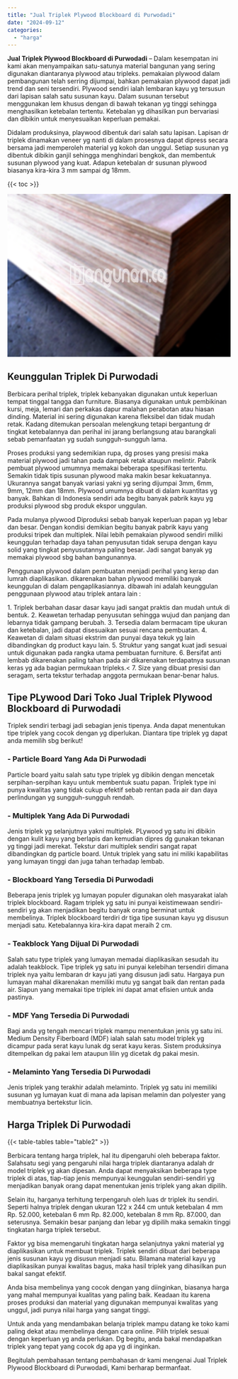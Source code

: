 ```yaml
---
title: "Jual Triplek Plywood Blockboard di Purwodadi"
date: "2024-09-12"
categories: 
  - "harga"
---
```


**Jual Triplek Plywood Blockboard di Purwodadi** – Dalam kesempatan ini kami akan menyampaikan satu-satunya material bangunan yang sering digunakan diantaranya plywood atau tripleks. pemakaian plywood dalam pembangunan telah serring dijumpai, bahkan pemakaian plywood dapat jadi trend dan seni tersendiri. Plywood sendiri ialah lembaran kayu yg tersusun dari lapisan salah satu susunan kayu. Dalam susunan tersebut menggunakan lem khusus dengan di bawah tekanan yg tinggi sehingga menghasilkan ketebalan tertentu. Ketebalan yg dihasilkan pun bervariasi dan dibikin untuk menyesuaikan keperluan pemakai.

Didalam produksinya, playwood dibentuk dari salah satu lapisan. Lapisan dr triplek dinamakan veneer yg nanti di dalam prosesnya dapat dipress secara bersama jadi memperoleh material yg kokoh dan unggul. Setiap susunan yg dibentuk dibikin ganjil sehingga menghindari bengkok, dan membentuk susunan plywood yang kuat. Adapun ketebalan dr susunan plywood biasanya kira-kira 3 mm sampai dg 18mm.

{{< toc >}}

![Jual Triplek Plywood Blockboard di Purwodadi](/images/jual-triplek-murah-44.png)

## Keunggulan Triplek Di Purwodadi

Berbicara perihal triplek, triplek kebanyakan digunakan untuk keperluan tempat tinggal tangga dan furniture. Biasanya digunakan untuk pembikinan kursi, meja, lemari dan perkakas dapur malahan perabotan atau hiasan dinding. Material ini sering digunakan karena fleksibel dan tidak mudah retak. Kadang ditemukan persoalan melengkung tetapi bergantung dr tingkat ketebalannya dan perihal ini jarang berlangsung atau barangkali sebab pemanfaatan yg sudah sungguh-sungguh lama.

Proses produksi yang sedemikian rupa, dg proses yang presisi maka material plywood jadi tahan pada dampak retak ataupun melintir. Pabrik pembuat plywood umumnya memakai beberapa spesifikasi tertentu. Semakin tidak tipis susunan plywood maka makin besar kekuatannya. Ukurannya sangat banyak variasi yakni yg sering dijumpai 3mm, 6mm, 9mm, 12mm dan 18mm. Plywood umumnya dibuat di dalam kuantitas yg banyak. Bahkan di Indonesia sendiri ada begitu banyak pabrik kayu yg produksi plywood sbg produk ekspor unggulan.

Pada mulanya plywood Diproduksi sebab banyak keperluan papan yg lebar dan besar. Dengan kondisi demikian begitu banyak pabrik kayu yang produksi tripek dan multiplek. Nilai lebih pemakaian plywood sendiri miliki keunggulan terhadap daya tahan penyusutan tidak serupa dengan kayu solid yang tingkat penyusutannya paling besar. Jadi sangat banyak yg memakai plywood sbg bahan bangunannya.

Penggunaan plywood dalam pembuatan menjadi perihal yang kerap dan lumrah diaplikasikan. dikarenakan bahan plywood memiliki banyak keunggulan di dalam pengaplikasiannya. dibawah ini adalah keunggulan penggunaan plywood atau triplek antara lain :

1\. Triplek berbahan dasar dasar kayu jadi sangat praktis dan mudah untuk di bentuk. 2. Keawetan terhadap penyusutan sehingga wujud dan panjang dan lebarnya tidak gampang berubah. 3. Tersedia dalam bermacam tipe ukuran dan ketebalan, jadi dapat disesuaikan sesuai rencana pembuatan. 4. Keawetan di dalam situasi ekstrim dan punyai daya tekuk yg lain dibandingkan dg product kayu lain. 5. Struktur yang sangat kuat jadi sesuai untuk digunakan pada rangka utama pembuatan furniture. 6. Bersifat anti lembab dikarenakan paling tahan pada air dikarenakan terdapatnya susunan keras yg ada bagian permukaan tripleks.< 7. Size yang dibuat presisi dan seragam, serta tekstur terhadap anggota permukaan benar-benar halus.

## Tipe PLywood Dari Toko Jual Triplek Plywood Blockboard di Purwodadi

Triplek sendiri terbagi jadi sebagian jenis tipenya. Anda dapat menentukan tipe triplek yang cocok dengan yg diperlukan. Diantara tipe triplek yg dapat anda memilih sbg berikut!

### \- Particle Board Yang Ada Di Purwodadi

Particle board yaitu salah satu type triplek yg dibikin dengan mencetak serpihan-serpihan kayu untuk membentuk suatu papan. Triplek type ini punya kwalitas yang tidak cukup efektif sebab rentan pada air dan daya perlindungan yg sungguh-sungguh rendah.

### \- Multiplek Yang Ada Di Purwodadi

Jenis triplek yg selanjutnya yakni multiplek. PLywood yg satu ini dibikin dengan kulit kayu yang berlapis dan kemudian dipres dg gunakan tekanan yg tinggi jadi merekat. Tekstur dari multiplek sendiri sangat rapat dibandingkan dg particle board. Untuk triplek yang satu ini miliki kapabilitas yang lumayan tinggi dan juga tahan terhadap lembab.

### \- Blockboard Yang Tersedia Di Purwodadi

Beberapa jenis triplek yg lumayan populer digunakan oleh masyarakat ialah triplek blockboard. Ragam triplek yg satu ini punyai keistimewaan sendiri-sendiri yg akan menjadikan begitu banyak orang berminat untuk membelinya. Triplek blockboard terdiri dr tiga tipe susunan kayu yg disusun menjadi satu. Ketebalannya kira-kira dapat meraih 2 cm.

### \- Teakblock Yang Dijual Di Purwodadi

Salah satu type triplek yang lumayan memadai diaplikasikan sesudah itu adalah teakblock. Tipe triplek yg satu ini punyai kelebihan tersendiri dimana triplek nya yaitu lembaran dr kayu jati yang disusun jadi satu. Hargaya pun lumayan mahal dikarenakan memiliki mutu yg sangat baik dan rentan pada air. Siapun yang memakai tipe triplek ini dapat amat efisien untuk anda pastinya.

### \- MDF Yang Tersedia Di Purwodadi

Bagi anda yg tengah mencari triplek mampu menentukan jenis yg satu ini. Medium Density Fiberboard (MDF) ialah salah satu model triplek yg dicampur pada serat kayu lunak dg serat kayu keras. Sistem produksinya ditempelkan dg pakai lem ataupun lilin yg dicetak dg pakai mesin.

### \- Melaminto Yang Tersedia Di Purwodadi

Jenis triplek yang terakhir adalah melaminto. Triplek yg satu ini memiliki susunan yg lumayan kuat di mana ada lapisan melamin dan polyester yang membuatnya bertekstur licin.

## Harga Triplek Di Purwodadi

{{< table-tables table="table2" >}}

Berbicara tentang harga triplek, hal itu dipengaruhi oleh beberapa faktor. Salahsatu segi yang pengaruhi nilai harga triplek diantaranya adalah dr model triplek yg akan dipesan. Anda dapat menyaksikan beberapa type triplek di atas, tiap-tiap jenis mempunyai keunggulan sendiri-sendiri yg menjadikan banyak orang dapat menentukan jenis triplek yang akan dipilih.

Selain itu, harganya terhitung terpengaruh oleh luas dr triplek itu sendiri. Seperti halnya triplek dengan ukuran 122 x 244 cm untuk ketebalan 4 mm Rp. 52.000, ketebalan 6 mm Rp. 82.000, ketebalan 8 mm Rp. 87.000, dan seterusnya. Semakin besar panjang dan lebar yg dipilih maka semakin tinggi tingkatan harga triplek tersebut.

Faktor yg bisa memengaruhi tingkatan harga selanjutnya yakni material yg diaplikasikan untuk membuat triplek. Triplek sendiri dibuat dari beberapa jenis susunan kayu yg disusun menjadi satu. Bilamana material kayu yg diaplikasikan punyai kwalitas bagus, maka hasil triplek yang dihasilkan pun bakal sangat efektif.

Anda bisa membelinya yang cocok dengan yang diinginkan, biasanya harga yang mahal mempunyai kualitas yang paling baik. Keadaan itu karena proses produksi dan material yang digunakan mempunyai kwalitas yang unggul, jadi punya nilai harga yang sangat tinggi.

Untuk anda yang mendambakan belanja triplek mampu datang ke toko kami paling dekat atau membelinya dengan cara online. Pilih triplek sesuai dengan keperluan yg anda perlukan. Dg begitu, anda bakal mendapatkan triplek yang tepat yang cocok dg apa yg di inginkan.

Begitulah pembahasan tentang pembahasan dr kami mengenai Jual Triplek Plywood Blockboard di Purwodadi, Kami berharap bermanfaat.
